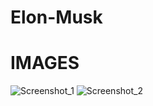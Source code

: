 # Elon-Musk

# IMAGES
![Screenshot_1](https://user-images.githubusercontent.com/86996274/185537795-d2331f87-ed01-438d-a25b-ceb3daabdb69.png)
![Screenshot_2](https://user-images.githubusercontent.com/86996274/185537798-b8cce865-efcd-40ad-a131-7204cb4fd556.png)
